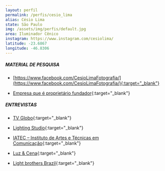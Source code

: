 ```yaml
---
layout: perfil
permalink: /perfis/cesio_lima
alias: Césio Lima
state: São Paulo
img: /assets/img/perfis/default.jpg
area: Iluminador Cênico
instagram: https://www.instagram.com/cesiolima/
latitude: -23.6867
longitude: -46.8306
---
```


##### **MATERIAL DE PESQUISA**

- [https://www.facebook.com/CesioLimaFotografia/](https://www.facebook.com/CesioLimaFotografia/){:target="_blank"}

- [Empresa que é proprietário fundador](https://www.lpl.com.br/pt/){:target="_blank"}

##### **ENTREVISTAS**

- [TV Globo](https://www.youtube.com/watch?v=beIFbL5Rw18){:target="_blank"}

- [Lighting Studio](https://www.youtube.com/watch?v=XnKZaBmSqHo){:target="_blank"}

- [IATEC – Instituto de Artes e Técnicas em Comunicação](https://www.facebook.com/watch/?v=639753940189450){:target="_blank"}

- [Luz & Cena](http://www.musitec.com.br/luzecena/revista_artigo.asp?revistaID=2&edicaoID=133&navID=3562){:target="_blank"}

- [Light brothers Brazil](https://www.youtube.com/watch?v=ObgRaQGmHCI){:target="_blank"}